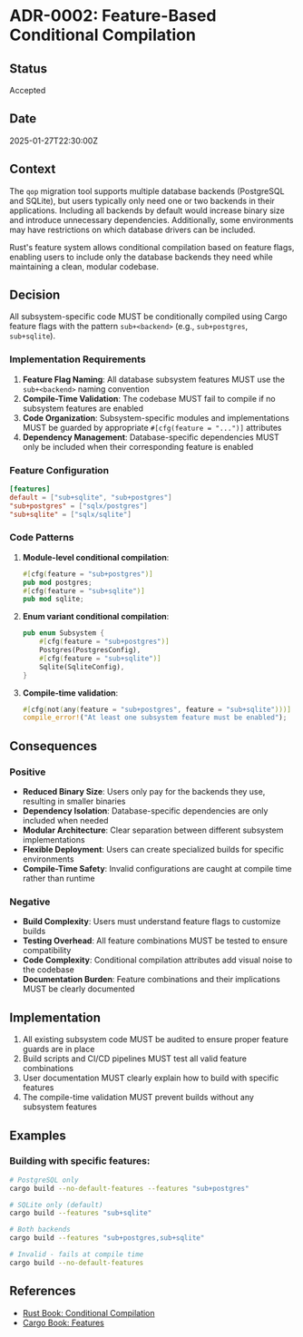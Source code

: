 # ADR-0002: Feature-Based Conditional Compilation

## Status

Accepted

## Date

2025-01-27T22:30:00Z

## Context

The `qop` migration tool supports multiple database backends (PostgreSQL and SQLite), but users typically only need one or two backends in their applications. Including all backends by default would increase binary size and introduce unnecessary dependencies. Additionally, some environments may have restrictions on which database drivers can be included.

Rust's feature system allows conditional compilation based on feature flags, enabling users to include only the database backends they need while maintaining a clean, modular codebase.

## Decision

All subsystem-specific code MUST be conditionally compiled using Cargo feature flags with the pattern `sub+<backend>` (e.g., `sub+postgres`, `sub+sqlite`).

### Implementation Requirements

1. **Feature Flag Naming**: All database subsystem features MUST use the `sub+<backend>` naming convention
2. **Compile-Time Validation**: The codebase MUST fail to compile if no subsystem features are enabled
3. **Code Organization**: Subsystem-specific modules and implementations MUST be guarded by appropriate `#[cfg(feature = "...")]` attributes
4. **Dependency Management**: Database-specific dependencies MUST only be included when their corresponding feature is enabled

### Feature Configuration

```toml
[features]
default = ["sub+sqlite", "sub+postgres"]
"sub+postgres" = ["sqlx/postgres"]
"sub+sqlite" = ["sqlx/sqlite"]
```

### Code Patterns

1. **Module-level conditional compilation**:
   ```rust
   #[cfg(feature = "sub+postgres")]
   pub mod postgres;
   #[cfg(feature = "sub+sqlite")]
   pub mod sqlite;
   ```

2. **Enum variant conditional compilation**:
   ```rust
   pub enum Subsystem {
       #[cfg(feature = "sub+postgres")]
       Postgres(PostgresConfig),
       #[cfg(feature = "sub+sqlite")]
       Sqlite(SqliteConfig),
   }
   ```

3. **Compile-time validation**:
   ```rust
   #[cfg(not(any(feature = "sub+postgres", feature = "sub+sqlite")))]
   compile_error!("At least one subsystem feature must be enabled");
   ```

## Consequences

### Positive

- **Reduced Binary Size**: Users only pay for the backends they use, resulting in smaller binaries
- **Dependency Isolation**: Database-specific dependencies are only included when needed
- **Modular Architecture**: Clear separation between different subsystem implementations
- **Flexible Deployment**: Users can create specialized builds for specific environments
- **Compile-Time Safety**: Invalid configurations are caught at compile time rather than runtime

### Negative

- **Build Complexity**: Users must understand feature flags to customize builds
- **Testing Overhead**: All feature combinations MUST be tested to ensure compatibility
- **Code Complexity**: Conditional compilation attributes add visual noise to the codebase
- **Documentation Burden**: Feature combinations and their implications MUST be clearly documented

## Implementation

1. All existing subsystem code MUST be audited to ensure proper feature guards are in place
2. Build scripts and CI/CD pipelines MUST test all valid feature combinations
3. User documentation MUST clearly explain how to build with specific features
4. The compile-time validation MUST prevent builds without any subsystem features

## Examples

### Building with specific features:
```bash
# PostgreSQL only
cargo build --no-default-features --features "sub+postgres"

# SQLite only (default)
cargo build --features "sub+sqlite"

# Both backends
cargo build --features "sub+postgres,sub+sqlite"

# Invalid - fails at compile time
cargo build --no-default-features
```

## References

- [Rust Book: Conditional Compilation](https://doc.rust-lang.org/reference/conditional-compilation.html)
- [Cargo Book: Features](https://doc.rust-lang.org/cargo/reference/features.html)

